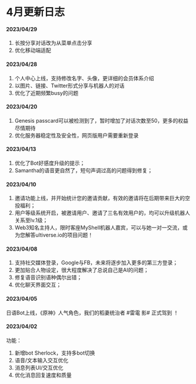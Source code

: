 # 4月更新日志

#### 2023/04/29

1. 长按分享对话改为从菜单点击分享
2. 优化移动端适配

#### 2023/04/28

1. 个人中心上线，支持修改名字、头像，更详细的会员体系介绍
2. 以图片、链接、Twitter形式分享与机器人的对话
3. 优化了近期频繁busy的问题

#### 2023/04/20&#x20;

1. Genesis passcard可以被检测到了，暂时增加了对话次数至50，更多的权益尽情期待
2. 优化服务器稳定性及安全性，网页版用户需要重新登录

#### 2023/04/13

1. 优化了Bot好感度升级的提示；
2. Samantha的语音更自然了，短句声调过高的问题得到修复；

#### 2023/04/10

1. 邀请功能上线，并开始统计您的邀请贡献，有效的邀请将在后期带来巨大的空投福利；
2. 用户等级系统开启，被邀请用户、邀请了三名有效用户的，均可以升级机器人关系至lv.1级；
3. Web3知名主持人，限时客座MyShell机器人嘉宾，可以与她一对一交流，或为您解答ultiverse.io的项目问题！

#### 2023/04/08

1. 支持社交媒体登录，Google与FB，未来将逐步加入更多的第三方登录；&#x20;
2. 更加贴合人物设定，很大程度解决了总说自己是AI的问题；&#x20;
3. 修复语音识别语种偶尔出错；&#x20;
4. 优化聊天界面交互；

#### 2023/04/05

日语Bot上线，《原神》人气角色，我们的稻妻统治者 #雷電 影# 正式驾到 ！

#### 2023/04/02

功能：

1. 新增bot Sherlock，支持多bot切换&#x20;
2. 语音/文本输入交互优化&#x20;
3. 消息列表UI/交互优化&#x20;
4. 优化消息回复速度和质量
